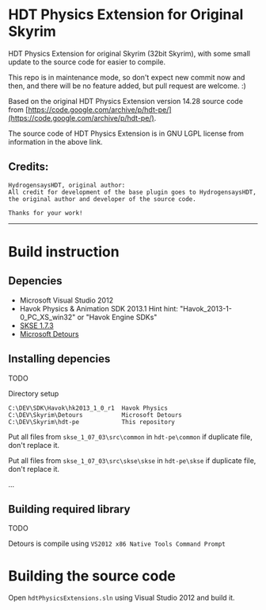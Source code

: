 # HDT Physics Extension for Original Skyrim

HDT Physics Extension for original Skyrim (32bit Skyrim), with some small update to the source code for easier to compile.

This repo is in maintenance mode, so don't expect new commit now and then, and there will be no feature added, but pull request are welcome. :)

Based on the original HDT Physics Extension version 14.28 source code from [https://code.google.com/archive/p/hdt-pe/](https://code.google.com/archive/p/hdt-pe/).

The source code of HDT Physics Extension is in GNU LGPL license from information in the above link.

## Credits:

	HydrogensaysHDT, original author:
	All credit for development of the base plugin goes to HydrogensaysHDT,
	the original author and developer of the source code.

	Thanks for your work!

---

# Build instruction

## Depencies

- Microsoft Visual Studio 2012
- Havok Physics & Animation SDK 2013.1
Hint hint: "Havok_2013-1-0_PC_XS_win32" or "Havok Engine SDKs"
- [SKSE 1.7.3](http://skse.silverlock.org)
- [Microsoft Detours](https://github.com/Microsoft/Detours)

## Installing depencies

TODO

Directory setup

	C:\DEV\SDK\Havok\hk2013_1_0_r1  Havok Physics
	C:\DEV\Skyrim\Detours           Microsoft Detours
	C:\DEV\Skyrim\hdt-pe            This repository

Put all files from `skse_1_07_03\src\common` in `hdt-pe\common` if duplicate file, don't replace it.

Put all files from `skse_1_07_03\src\skse\skse` in `hdt-pe\skse` if duplicate file, don't replace it.

...

## Building required library

TODO

Detours is compile using `VS2012 x86 Native Tools Command Prompt`

# Building the source code

Open `hdtPhysicsExtensions.sln` using Visual Studio 2012 and build it.
